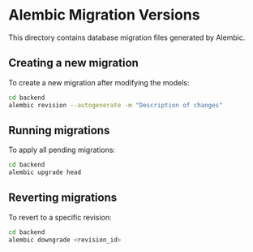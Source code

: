 # Alembic Migration Versions

This directory contains database migration files generated by Alembic.

## Creating a new migration

To create a new migration after modifying the models:

```bash
cd backend
alembic revision --autogenerate -m "Description of changes"
```

## Running migrations

To apply all pending migrations:

```bash
cd backend
alembic upgrade head
```

## Reverting migrations

To revert to a specific revision:

```bash
cd backend
alembic downgrade <revision_id>
``` 